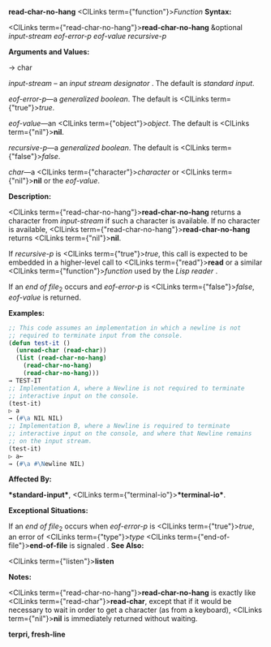 **read-char-no-hang** <ClLinks  term={"function"}><i>Function</i></ClLinks> **Syntax:** 



<ClLinks  term={"read-char-no-hang"}><b>read-char-no-hang</b></ClLinks> &amp;optional *input-stream eof-error-p eof-value recursive-p* 



**Arguments and Values:** 



→ char 



*input-stream* – an *input stream designator* . The default is *standard input*. 



*eof-error-p*—a *generalized boolean*. The default is <ClLinks  term={"true"}><i>true</i></ClLinks>. 



*eof-value*—an <ClLinks  term={"object"}><i>object</i></ClLinks>. The default is <ClLinks  term={"nil"}><b>nil</b></ClLinks>. 



*recursive-p*—a *generalized boolean*. The default is <ClLinks  term={"false"}><i>false</i></ClLinks>. 



*char*—a <ClLinks  term={"character"}><i>character</i></ClLinks> or <ClLinks  term={"nil"}><b>nil</b></ClLinks> or the *eof-value*. 



**Description:** 



<ClLinks  term={"read-char-no-hang"}><b>read-char-no-hang</b></ClLinks> returns a character from *input-stream* if such a character is available. If no character is available, <ClLinks  term={"read-char-no-hang"}><b>read-char-no-hang</b></ClLinks> returns <ClLinks  term={"nil"}><b>nil</b></ClLinks>. 







 



 



If *recursive-p* is <ClLinks  term={"true"}><i>true</i></ClLinks>, this call is expected to be embedded in a higher-level call to <ClLinks  term={"read"}><b>read</b></ClLinks> or a similar <ClLinks  term={"function"}><i>function</i></ClLinks> used by the *Lisp reader* . 



If an *end of file*<sub>2</sub> occurs and *eof-error-p* is <ClLinks  term={"false"}><i>false</i></ClLinks>, *eof-value* is returned. 



**Examples:**
```lisp
;; This code assumes an implementation in which a newline is not 
;; required to terminate input from the console. 
(defun test-it () 
  (unread-char (read-char)) 
  (list (read-char-no-hang) 
	(read-char-no-hang) 
	(read-char-no-hang))) 
→ TEST-IT 
;; Implementation A, where a Newline is not required to terminate 
;; interactive input on the console. 
(test-it) 
▷ a 
→ (#\a NIL NIL) 
;; Implementation B, where a Newline is required to terminate 
;; interactive input on the console, and where that Newline remains 
;; on the input stream. 
(test-it) 
▷ a← 
→ (#\a #\Newline NIL) 
```
**Affected By:** 



**\*standard-input\***, <ClLinks  term={"terminal-io"}><b>\*terminal-io\*</b></ClLinks>. 



**Exceptional Situations:** 



If an *end of file*<sub>2</sub> occurs when *eof-error-p* is <ClLinks  term={"true"}><i>true</i></ClLinks>, an error of <ClLinks  term={"type"}><i>type</i></ClLinks> <ClLinks  term={"end-of-file"}><b>end-of-file</b></ClLinks> is signaled . **See Also:** 



<ClLinks  term={"listen"}><b>listen</b></ClLinks> 



**Notes:** 



<ClLinks  term={"read-char-no-hang"}><b>read-char-no-hang</b></ClLinks> is exactly like <ClLinks  term={"read-char"}><b>read-char</b></ClLinks>, except that if it would be necessary to wait in order to get a character (as from a keyboard), <ClLinks  term={"nil"}><b>nil</b></ClLinks> is immediately returned without waiting. 







 



 



**terpri, fresh-line** 



